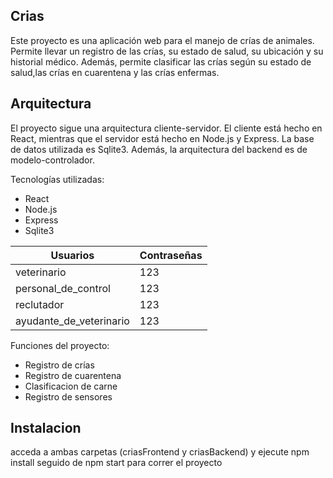 ## Crias

Este proyecto es una aplicación web para el manejo de crías de animales. Permite llevar un registro de las crías, su estado de salud, su ubicación y su historial médico. Además, permite clasificar las crías según su estado de salud,las crías en cuarentena y las crías enfermas.

## Arquitectura
El proyecto sigue una arquitectura cliente-servidor. El cliente está hecho en React, mientras que el servidor está hecho en Node.js y Express. La base de datos utilizada es Sqlite3. Además, la arquitectura del backend es de modelo-controlador.


Tecnologías utilizadas:
* React
* Node.js
* Express
* Sqlite3

Usuarios | Contraseñas
---------|------------
veterinario | 123
personal_de_control | 123
reclutador | 123
ayudante_de_veterinario | 123


Funciones del proyecto:
* Registro de crías
* Registro de cuarentena
* Clasificacion de carne
* Registro de sensores

## Instalacion
acceda a ambas carpetas (criasFrontend y criasBackend) y ejecute npm install seguido de npm start para correr el proyecto


